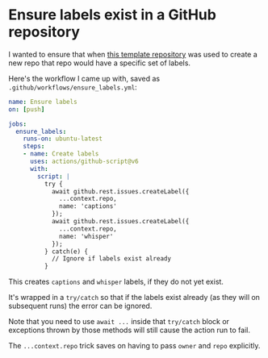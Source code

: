 # Ensure labels exist in a GitHub repository

I wanted to ensure that when [this template repository](https://github.com/simonw/action-transcription) was used to create a new repo that repo would have a specific set of labels.

Here's the workflow I came up with, saved as `.github/workflows/ensure_labels.yml`:

```yaml
name: Ensure labels
on: [push]

jobs:
  ensure_labels:
    runs-on: ubuntu-latest
    steps:
    - name: Create labels
      uses: actions/github-script@v6
      with:
        script: |
          try {
            await github.rest.issues.createLabel({
              ...context.repo,
              name: 'captions'
            });
            await github.rest.issues.createLabel({
              ...context.repo,
              name: 'whisper'
            });
          } catch(e) {
            // Ignore if labels exist already
          }
```
This creates `captions` and `whisper` labels, if they do not yet exist.

It's wrapped in a `try/catch` so that if the labels exist already (as they will on subsequent runs) the error can be ignored.

Note that you need to use `await ...` inside that `try/catch` block or exceptions thrown by those methods will still cause the action run to fail.

The `...context.repo` trick saves on having to pass `owner` and `repo` explicitly.
